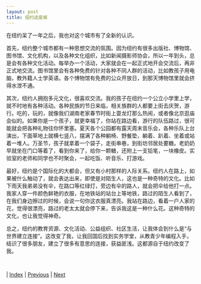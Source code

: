 ```yaml
---
layout: post
title: 纽约这座城
---
```


在纽约呆了一年之后，我也对这个城市有了全新的认识。

首先，纽约整个城市都有一种思想交流的氛围。因为纽约有很多出版社、博物馆、图书馆、文化机构，以及各种文化组织，比如新闻摄影师协会，所以一年到头，总是会有各种文化活动。每举办一个活动，大家就会在一起正式地开会交流后，再非正式地交流。图书馆里会有各种免费的针对各种不同人群的活动，比如教孩子用电脑，教外籍人士学英语。各个博物馆有免费的公众开放日，到那天博物馆里就会挤得水泄不通。

其次，纽约人拥抱多元文化，很喜欢交流。我的孩子在纽约一个公立小学里上学，就不时地有各种活动。各种民族的节日来临，相关族群的人都要上街去庆贺，游行。吃的，玩的，就像我们湖南老家春节时街上耍龙灯那么热闹，或者像北京逛庙会似的。如果你是一个孩子，就更幸福了，你站在路边看，游行的队伍路过，很可能就会把各种礼物往你怀里塞。夏天各个公园都有露天周末音乐会，各种乐队上台演出，下面草地上就横七竖八，摆满了各种躺椅、野餐垫，躺着、趴着、坐着或站着一堆人。万圣节，孩子就拿着一个袋子，走街串巷，到街坊邻居处要糖。老奶奶早就坐在门口等着了，看到你来了，给你一颗糖，还附上一支铅笔，一块橡皮。实验室的老师和同学也不时聚会，一起吃饭、听音乐、打游戏。

最好，纽约是个国际化的大都会，但又有小村那样的人际关系。纽约人在路上，如果被什么触动了，就会表达出来，即使是对陌生人，这也是一种奇特的文化。比如下雨天我弟弟没有伞，在路口等红绿灯，旁边有伞的路人，就会把伞给他打一点。我家人穿一件颜色鲜艳的衣服，在地铁站的站台上等地铁，路过的陌生人看到了，在我们身边擦过的时候，会说一句你这衣服真漂亮。我站在路边，看着一户人家的花，觉得很漂亮，路过的老太太就会停下来，告诉我这是一种什么花。这种奇特的文化，也让我觉得神奇。

总之，纽约的教育资源、文化活动、公益组织、社区生活，让我体会到什么是“与世界建立连接”。这改变了我，让我回国后找到实务学堂，从教青少年编程入手，结识了很多朋友，建立了很多有意思的连接，获益匪浅。这都源自于纽约改变了我。

<br/>

| [Index](./) | [Previous](4-3-unversity) | [Next](4-7-community)

